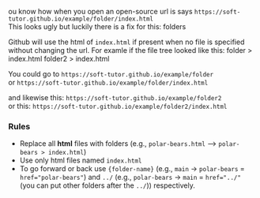 ou know how when you open an open-source url is says `https://soft-tutor.github.io/example/folder/index.html` 
<br />This looks ugly but luckily there is a fix for this: folders

Github will use the html of `index.html` if present when no file is specified without changing the url.
For examle if the file tree looked like this:
folder > index.html
folder2 > index.html

You could go to `https://soft-tutor.github.io/example/folder`
<br /> or `https://soft-tutor.github.io/example/folder/index.html`

and likewise this: `https://soft-tutor.github.io/example/folder2`
<br /> or this: `https://soft-tutor.github.io/example/folder2/index.html` 

### Rules
- Replace all **html** files with folders (e.g., `polar-bears.html` --> `polar-bears > index.html`)
- Use only html files named `index.html`
- To go forward or back use `{folder-name}` (e.g., `main` -> `polar-bears` = `href="polar-bears"`) and `../` (e.g., `polar‑bears` -> `main` = `href="../"` (you can put other folders after the `../`)) respectively.
